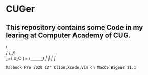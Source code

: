 # CUGer

## This repository contains some Code in my learing at Computer Academy of CUG.
 
\            
/    /\__/\  
\__=(  o_O )=
(__________) 
 |_ |_ |_ |_ 

`Macbook Pro 2020 13" Clion,Xcode,Vim on MacOS BigSur 11.1`
